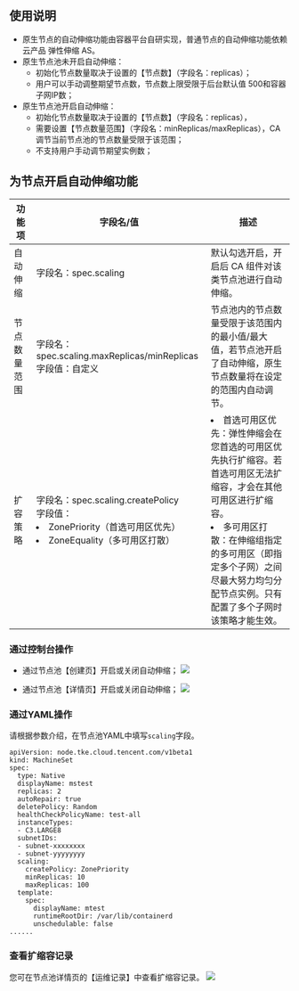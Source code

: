 
## 使用说明
- 原生节点的自动伸缩功能由容器平台自研实现，普通节点的自动伸缩功能依赖云产品 弹性伸缩 AS。
- 原生节点池未开启自动伸缩：
	- 初始化节点数量取决于设置的【节点数】（字段名：replicas）；
	- 用户可以手动调整期望节点数，节点数上限受限于后台默认值 500和容器子网IP数；
- 原生节点池开启自动伸缩：
	- 初始化节点数量取决于设置的【节点数】（字段名：replicas），
	- 需要设置【节点数量范围】（字段名：minReplicas/maxReplicas），CA 调节当前节点池的节点数量受限于该范围；
	- 不支持用户手动调节期望实例数；

## 为节点开启自动伸缩功能

| 功能项       | 字段名/值                                                    | 描述                                                         |
| ------------ | ------------------------------------------------------------ | ------------------------------------------------------------ |
| 自动伸缩     | 字段名：spec.scaling                                         | 默认勾选开启，开启后 CA 组件对该类节点池进行自动伸缩。       |
| 节点数量范围 | 字段名：spec.scaling.maxReplicas/minReplicas<br>字段值：自定义 | 节点池内的节点数量受限于该范围内的最小值/最大值，若节点池开启了自动伸缩，原生节点数量将在设定的范围内自动调节。 |
| 扩容策略     | 字段名：spec.scaling.createPolicy<br>字段值：<li>ZonePriority（首选可用区优先） <li>ZoneEquality（多可用区打散） | <li>首选可用区优先：弹性伸缩会在您首选的可用区优先执行扩缩容。若首选可用区无法扩缩容，才会在其他可用区进行扩缩容。<li>多可用区打散：在伸缩组指定的多可用区（即指定多个子网）之间尽最大努力均匀分配节点实例。只有配置了多个子网时该策略才能生效。 |


### 通过控制台操作
- 通过节点池【创建页】开启或关闭自动伸缩；
![](https://qcloudimg.tencent-cloud.cn/raw/27744b1194be94a491ed20e7acad50a0.png)

- 通过节点池【详情页】开启或关闭自动伸缩；
![](https://qcloudimg.tencent-cloud.cn/raw/dee050903bda77224fae77a2d4774869.png)

### 通过YAML操作
请根据参数介绍，在节点池YAML中填写`scaling`字段。

```
apiVersion: node.tke.cloud.tencent.com/v1beta1
kind: MachineSet
spec:
  type: Native
  displayName: mstest
  replicas: 2
  autoRepair: true
  deletePolicy: Random
  healthCheckPolicyName: test-all
  instanceTypes:
  - C3.LARGE8
  subnetIDs:
  - subnet-xxxxxxxx
  - subnet-yyyyyyyy
  scaling:
    createPolicy: ZonePriority
    minReplicas: 10
    maxReplicas: 100
  template:
    spec:
      displayName: mtest
      runtimeRootDir: /var/lib/containerd
      unschedulable: false
......

```

### 查看扩缩容记录
您可在节点池详情页的【运维记录】中查看扩缩容记录。
![](https://qcloudimg.tencent-cloud.cn/raw/8ea84493ab69f4c9ed55de00195ff2d3.png)
